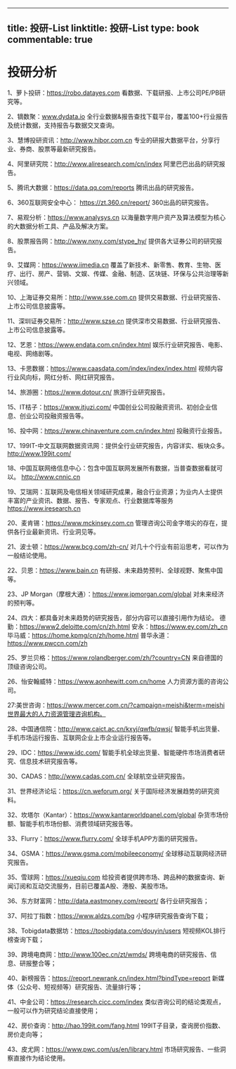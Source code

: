 
---
title: 投研-List
linktitle: 投研-List
type: book
commentable: true
---

# 投研分析

1、萝卜投研：https://robo.datayes.com 看数据、下载研报、上市公司PE/PB研究等。

2、镝数聚：www.dydata.io 全行业数据&报告查找下载平台，覆盖100+行业报告及统计数据，支持报告与数据交叉查询。

3、慧博投研资讯：http://www.hibor.com.cn 专业的研报大数据平台，分享行业、券商、股票等最新研究报告。

4、阿里研究院：http://www.aliresearch.com/cn/index 阿里巴巴出品的研究报告。

5、腾讯大数据：https://data.qq.com/reports 腾讯出品的研究报告。

6、360互联网安全中心： https://zt.360.cn/report/ 360出品的研究报告。

7、易观分析：https://www.analysys.cn 以海量数字用户资产及算法模型为核心的大数据分析工具、产品及解决方案。

8、股票报告网：http://www.nxny.com/stype_hy/ 提供各大证券公司的研究报告。

9、艾媒网：https://www.iimedia.cn 覆盖了新技术、新零售、教育、生物、医疗、出行、房产、营销、文娱、传媒、金融、制造、区块链、环保与公共治理等新兴领域。

10、上海证券交易所：http://www.sse.com.cn 提供交易数据、行业研究报告、上市公司信息披露等。

11、深圳证券交易所：http://www.szse.cn 提供深市交易数据、行业研究报告、上市公司信息披露等。

12、艺恩：https://www.endata.com.cn/index.html 娱乐行业研究报告、电影、电视、网络剧等。

13、卡思数据：https://www.caasdata.com/index/index/index.html 视频内容行业风向标，网红分析、网红研究报告。

14、旅游圈：https://www.dotour.cn/ 旅游行业研究报告。

15、IT桔子：https://www.itjuzi.com/ 中国创业公司投融资资讯、初创企业信息、创业公司投融资报告等。

16、投中网：https://www.chinaventure.com.cn/index.html 投融资行业报告。

17、199IT-中文互联网数据资讯网：提供全行业研究报告，内容详实、板块众多。
http://www.199it.com/

18、中国互联网络信息中心：包含中国互联网发展所有数据，当普查数据看就可以。
http://www.cnnic.cn

19、艾瑞网：互联网及电信相关领域研究成果，融合行业资源；为业内人士提供丰富的产业资讯、数据、报告、专家观点、行业数据库等服务
https://www.iresearch.cn

20、麦肯锡：https://www.mckinsey.com.cn 管理咨询公司金字塔尖的存在，提供各行业最新资讯、行业洞见等。

21、波士顿：https://www.bcg.com/zh-cn/ 对几十个行业有前沿思考，可以作为一般结论使用。

22、贝恩：https://www.bain.cn 有研报、未来趋势预判、全球视野、聚焦中国等。

23、JP Morgan（摩根大通）：https://www.jpmorgan.com/global 对未来经济的预判等。

24、四大：都具备对未来趋势的研究报告，部分内容可以直接引用作为结论。
德勤：https://www2.deloitte.com/cn/zh.html
安永：https://www.ey.com/zh_cn
毕马威：https://home.kpmg/cn/zh/home.html
普华永道：https://www.pwccn.com/zh

25、罗兰贝格：https://www.rolandberger.com/zh/?country=CN 来自德国的顶级咨询公司。

26、怡安翰威特：https://www.aonhewitt.com.cn/home 人力资源方面的咨询公司。

27:美世咨询：https://www.mercer.com.cn/?campaign=meishi&term=meishi世界最大的人力资源管理咨询机构。

28、中国通信院：http://www.caict.ac.cn/kxyj/qwfb/qwsj/ 智能手机出货量、手机市场运行报告、互联网企业上市企业运行报告等。

29、IDC：https://www.idc.com/ 智能手机全球出货量、智能硬件市场消费者研究、信息技术研究报告等。

30、CADAS：http://www.cadas.com.cn/ 全球航空业研究报告。

31、世界经济论坛：https://cn.weforum.org/ 关于国际经济发展趋势的研究资料。

32、坎塔尔（Kantar）：https://www.kantarworldpanel.com/global 杂货市场份额、智能手机市场份额、消费领域研究报告等。

33、Flurry：https://www.flurry.com/ 全球手机APP方面的研究报告。

34、GSMA：https://www.gsma.com/mobileeconomy/ 全球移动互联网经济研究报告。

35、雪球网：https://xueqiu.com 给投资者提供跨市场、跨品种的数据查询、新闻订阅和互动交流服务，目前已覆盖A股、港股、美股市场。

36、东方财富网：http://data.eastmoney.com/report/ 各行业研究报告；

37、阿拉丁指数：https://www.aldzs.com/bg 小程序研究报告查询下载；

38、Tobigdata数据坊：https://toobigdata.com/douyin/users 短视频KOL排行榜查询下载；

39、跨境电商网：http://www.100ec.cn/zt/wmds/ 跨境电商的研究报告、信息、研报整合等；

40、新榜报告：https://report.newrank.cn/index.html?bindType=report 新媒体（公众号、短视频等）研究报告、流量排行等；

41、中金公司：https://research.cicc.com/index 类似咨询公司的结论类观点，一般可以作为研究结论直接使用；

42、房价查询：http://hao.199it.com/fang.html 199IT子目录，查询房价指数、房价走向等；

43、皮尤网：https://www.pwc.com/us/en/library.html 市场研究报告、一些洞察直接作为结论使用。
    